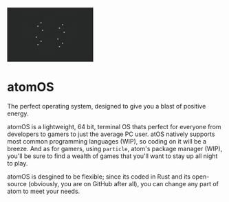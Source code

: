 ![screenshot](200w_d.gif) 
# atomOS
The perfect operating system, designed to give you a blast of positive energy.

atomOS is a lightweight, 64 bit, terminal OS thats perfect for everyone from developers to gamers to just the average PC user. atOS natively supports most common programming languages (WIP), so coding on it will be a breeze. And as for gamers, using `particle`, atom's package manager (WIP), you'll be sure to find a wealth of games that you'll want to stay up all night to play. 

atomOS is desgined to be flexible; since its coded in Rust and its open-source (obviously, you are on GitHub after all), you can change any part of atom to meet your needs.
